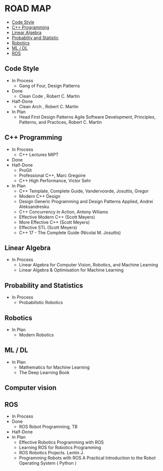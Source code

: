 # ROAD MAP

* [Code Style](#code-style)
* [C++ Programming](#c++-programming)
* [Linear Algebra](#linear-algebra)
* [Probablity and Statistic](#probablity-and-statistic)
* [Robotics](#robotics)
* [ML / DL](#ml-/-dl)
* [ROS](#ros)

## Code Style
* In Process
    - Gang of Four, Design Patterns 
* Done
    - Clean Code , Robert C. Martin
* Half-Done
    - Clean Arch , Robert C. Martin 
* In Plan
    - Head First Design Patterns Agile Software Development, Principles, Patterns, and Practices, Robert C. Martin  

## C++ Programming  
* In Process
    - C++ Lectures MIPT
* Done
* Half-Done
    - ProGit 
    - Professional C++, Marc Gregoire 
    - C++ High Performance, Victor Sehr 
* In Plan
    - C++ Template, Complete Guide, Vandervoorde, Josuttis, Gregor
    - Modern C++ Design
    - Design Generic Programming and Design Patterns Applied, Andrei Aleksandresku 
    - C++ Concurrency in Action, Antony Wiliams
    - Effective Modern C++ (Scott Meyers)
    - More Effective C++ (Scott Meyers) 
    - Effective STL (Scott Meyers)
    - C++ 17 - The Complete Guide (Nicolai M. Josuttis) 

## Linear Algebra
* In Process
    - Linear Algebra for Computer Vision, Robotics, and Machine Learning
    - Linear Algebra & Optimisation for Machine Learning

## Probability and Statistics
* In Process
    - Probabilistic Robotics

## Robotics 
* In Plan
    - Modern Robotics

## ML / DL
* In Plan
    - Mathematics for Machine Learning 
    - The Deep Learning Book

## Computer vision

## ROS 
* In Process
* Done
    - ROS Robot Programming, TB
* Half-Done
* In Plan
    - Effective Robotics Programming with ROS 
    - Learning ROS for Robotics Programming
    - ROS Robotics Projects. Lentin J.
    - Programming Robots with ROS A Practical Introduction to the Robot Operating System ( Python )
